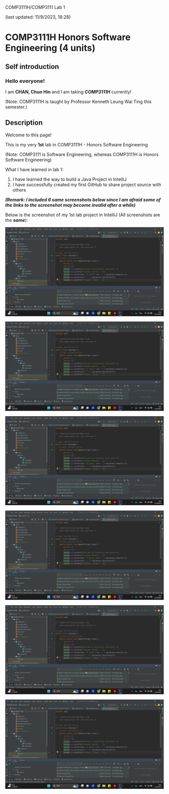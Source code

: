 COMP3111H/COMP3111 Lab 1

(last updated: 11/9/2023, 18:28)

# COMP3111H Honors Software Engineering (4 units)

## Self introduction

### Hello everyone!

I am **CHAN, Chun Hin** and I am taking ***COMP3111H*** currently!

(Note: COMP3111H is taught by Professor Kenneth Leung Wai Ting this semester.)


## Description

Welcome to this page!

This is my very **1st** lab in COMP3111H - Honors Software Engineering

(Note: COMP3111 is Software Engineering, whereas COMP3111H is Honors Software Engineering)

What I have learned in lab 1:

1. I have learned the way to build a Java Project in IntelliJ
2. I have successfully created my first GitHub to share project source with others


***(Remark: I included 6 same screenshots below since I am afraid some of the links to the screenshot may become invalid after a while)***

Below is the screenshot of my 1st lab project in IntelliJ (All screenshots are the ***same***):

![](https://github.com/chchanec/Comp3111LEx/blob/cb8c564f664a5718d53b03a5d7bb07011237e21a/COMP3111H_Lab_1_Screenshot.png)

<img src="https://github.com/chchanec/Comp3111LEx/blob/cb8c564f664a5718d53b03a5d7bb07011237e21a/COMP3111H_Lab_1_Screenshot.png"/>

![](https://raw.githubusercontent.com/chchanec/Comp3111LEx/master/COMP3111H_Lab_1_Screenshot.png)

<img src="https://raw.githubusercontent.com/chchanec/Comp3111LEx/master/COMP3111H_Lab_1_Screenshot.png"/>

![](https://github.com/chchanec/Comp3111LEx/blob/master/COMP3111H_Lab_1_Screenshot.png)

<img src="https://github.com/chchanec/Comp3111LEx/blob/master/COMP3111H_Lab_1_Screenshot.png"/>
